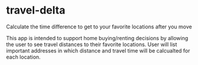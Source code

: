 # travel-delta
Calculate the time difference to get to your favorite locations after you move

This app is intended to support home buying/renting decisions by allowing the user to see travel distances to their favorite locations. User will list important addresses in which distance and travel time will be calcualted for each location.